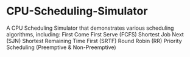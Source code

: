 # CPU-Scheduling-Simulator
A CPU Scheduling Simulator that demonstrates various scheduling algorithms, including:  First Come First Serve (FCFS)  Shortest Job Next (SJN)  Shortest Remaining Time First (SRTF)  Round Robin (RR)  Priority Scheduling (Preemptive &amp; Non-Preemptive)
